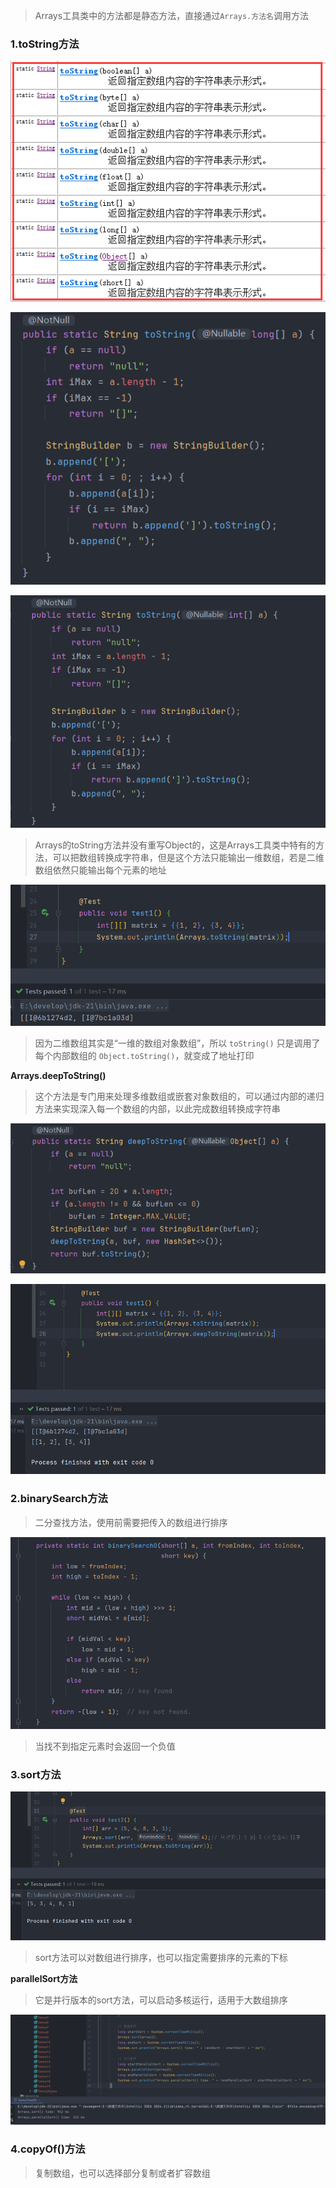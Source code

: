 
>Arrays工具类中的方法都是静态方法，直接通过`Arrays.方法名`调用方法


### 1.toString方法

![](images/Arrays数组/file-20250421152602.png)

![](images/Arrays数组/file-20250421151513.png)

![](images/Arrays数组/file-20250421151407.png)

>Arrays的toString方法并没有重写Object的，这是Arrays工具类中特有的方法，可以把数组转换成字符串，但是这个方法只能输出一维数组，若是二维数组依然只能输出每个元素的地址

![](images/Arrays数组/file-20250421151917.png)

>因为二维数组其实是“一维的数组对象数组”，所以 `toString()` 只是调用了每个内部数组的 `Object.toString()`，就变成了地址打印

**Arrays.deepToString()**

>这个方法是专门用来处理多维数组或嵌套对象数组的，可以通过内部的递归方法来实现深入每一个数组的内部，以此完成数组转换成字符串

![](images/Arrays数组/file-20250421152449.png)

![](images/Arrays数组/file-20250421152431.png)

### 2.binarySearch方法

>二分查找方法，使用前需要把传入的数组进行排序

![](images/Arrays数组/file-20250421153316.png)

>当找不到指定元素时会返回一个负值

### 3.sort方法

![](images/Arrays数组/file-20250421154736.png)

>sort方法可以对数组进行排序，也可以指定需要排序的元素的下标

**parallelSort方法**

>它是并行版本的sort方法，可以启动多核运行，适用于大数组排序

![](images/Arrays数组/file-20250421155448.png)

### 4.copyOf()方法

>复制数组，也可以选择部分复制或者扩容数组

